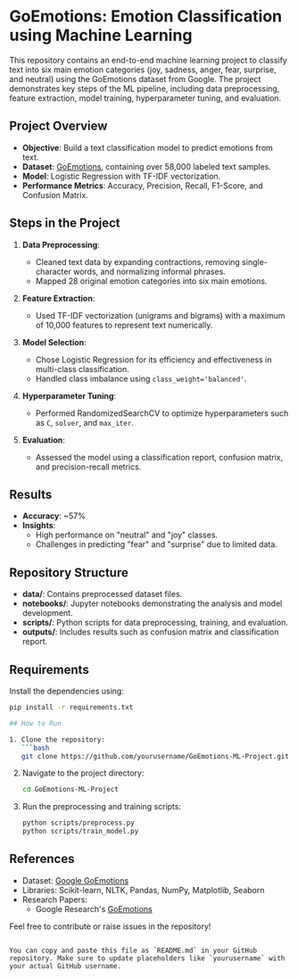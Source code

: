 # GoEmotions: Emotion Classification using Machine Learning

This repository contains an end-to-end machine learning project to classify text into six main emotion categories (joy, sadness, anger, fear, surprise, and neutral) using the GoEmotions dataset from Google. The project demonstrates key steps of the ML pipeline, including data preprocessing, feature extraction, model training, hyperparameter tuning, and evaluation.

## Project Overview

- **Objective**: Build a text classification model to predict emotions from text.
- **Dataset**: [GoEmotions](https://github.com/google-research/google-research/tree/master/goemotions), containing over 58,000 labeled text samples.
- **Model**: Logistic Regression with TF-IDF vectorization.
- **Performance Metrics**: Accuracy, Precision, Recall, F1-Score, and Confusion Matrix.

## Steps in the Project

1. **Data Preprocessing**:
   - Cleaned text data by expanding contractions, removing single-character words, and normalizing informal phrases.
   - Mapped 28 original emotion categories into six main emotions.

2. **Feature Extraction**:
   - Used TF-IDF vectorization (unigrams and bigrams) with a maximum of 10,000 features to represent text numerically.

3. **Model Selection**:
   - Chose Logistic Regression for its efficiency and effectiveness in multi-class classification.
   - Handled class imbalance using `class_weight='balanced'`.

4. **Hyperparameter Tuning**:
   - Performed RandomizedSearchCV to optimize hyperparameters such as `C`, `solver`, and `max_iter`.

5. **Evaluation**:
   - Assessed the model using a classification report, confusion matrix, and precision-recall metrics.

## Results

- **Accuracy**: ~57%
- **Insights**:
  - High performance on "neutral" and "joy" classes.
  - Challenges in predicting "fear" and "surprise" due to limited data.

## Repository Structure

- **data/**: Contains preprocessed dataset files.
- **notebooks/**: Jupyter notebooks demonstrating the analysis and model development.
- **scripts/**: Python scripts for data preprocessing, training, and evaluation.
- **outputs/**: Includes results such as confusion matrix and classification report.

## Requirements

Install the dependencies using:
```bash
pip install -r requirements.txt

## How to Run

1. Clone the repository:
   ```bash
   git clone https://github.com/yourusername/GoEmotions-ML-Project.git
   ```
2. Navigate to the project directory:
   ```bash
   cd GoEmotions-ML-Project
   ```
3. Run the preprocessing and training scripts:
   ```bash
   python scripts/preprocess.py
   python scripts/train_model.py
   ```

## References

- Dataset: [Google GoEmotions](https://github.com/google-research/google-research/tree/master/goemotions)
- Libraries: Scikit-learn, NLTK, Pandas, NumPy, Matplotlib, Seaborn
- Research Papers:
  - Google Research's [GoEmotions](https://arxiv.org/abs/2005.00547)

Feel free to contribute or raise issues in the repository!
```

You can copy and paste this file as `README.md` in your GitHub repository. Make sure to update placeholders like `yourusername` with your actual GitHub username.

